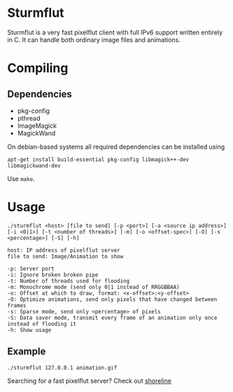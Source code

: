 Sturmflut
=========

Sturmflut is a very fast pixelflut client with full IPv6 support written entirely in C.
It can handle both ordinary image files and animations.

# Compiling

## Dependencies

- pkg-config
- pthread
- ImageMagick
- MagickWand

On debian-based systems all required dependencies can be installed using

```apt-get install build-essential pkg-config libmagick++-dev libmagickwand-dev```

Use ```make```.

# Usage

```
./sturmflut <host> [file to send] [-p <port>] [-a <source ip address>] [-i <0|1>] [-t <number of threads>] [-m] [-o <offset-spec>] [-O] [-s <percentage>] [-S] [-h]

host: IP address of pixelflut server
file to send: Image/Animation to show

-p: Server port
-i: Ignore broken broken pipe
-t: Number of threads used for flooding
-m: Monochrome mode (send only 0|1 instead of RRGGBBAA)
-o: Offset at which to draw, format: <x-offset>:<y-offset>
-O: Optimize animations, send only pixels that have changed between frames
-s: Sparse mode, send only <percentage> of pixels
-S: Data saver mode, transmit every frame of an animation only once instead of flooding it
-h: Show usage
```

## Example

```
./sturmflut 127.0.0.1 animation.gif
```

Searching for a fast pixelflut server? Check out [shoreline](https://github.com/TobleMiner/shoreline)

